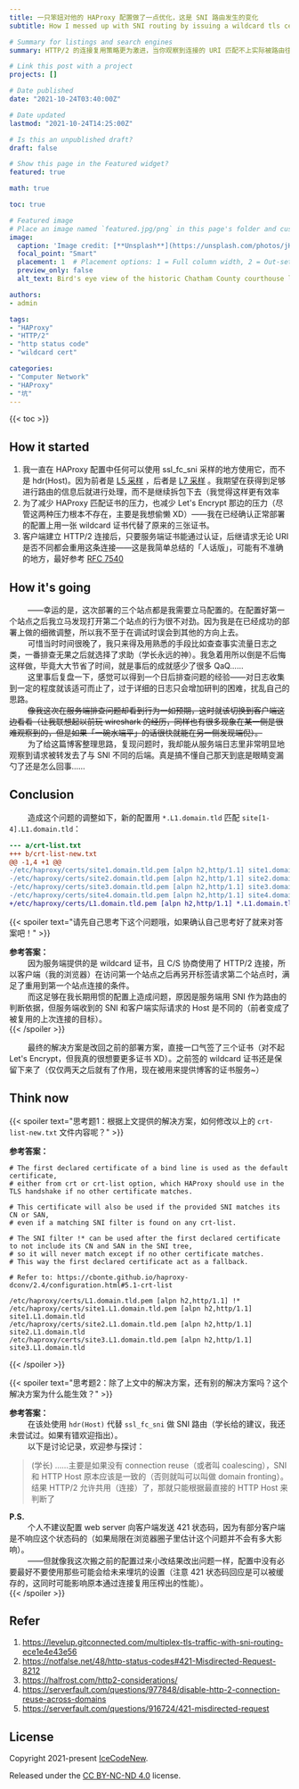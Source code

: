 ```yaml
---
title: 一只笨妞对他的 HAProxy 配置做了一点优化，这是 SNI 路由发生的变化
subtitle: How I messed up with SNI routing by issuing a wildcard tls cert instead of the per-site certs bundle.

# Summary for listings and search engines
summary: HTTP/2 的连接复用策略更为激进，当你观察到连接的 URI 匹配不上实际被路由往的后端时，可以注意下这个坑哦。

# Link this post with a project
projects: []

# Date published
date: "2021-10-24T03:40:00Z"

# Date updated
lastmod: "2021-10-24T14:25:00Z"

# Is this an unpublished draft?
draft: false

# Show this page in the Featured widget?
featured: true

math: true

toc: true

# Featured image
# Place an image named `featured.jpg/png` in this page's folder and customize its options here.
image:
  caption: 'Image credit: [**Unsplash**](https://unsplash.com/photos/jH5nGtqr7KI)'
  focal_point: "Smart"
  placement: 1  # Placement options: 1 = Full column width, 2 = Out-set, 3 = Screen-width
  preview_only: false
  alt_text: Bird's eye view of the historic Chatham County courthouse located in downtown Pittsboro, North Carolina.

authors:
- admin

tags:
- "HAProxy"
- "HTTP/2"
- "http status code"
- "wildcard cert"

categories:
- "Computer Network"
- "HAProxy"
- "坑"
---
```



{{< toc >}}

## How it started

1. 我一直在 HAProxy 配置中任何可以使用 ssl_fc_sni 采样的地方使用它，而不是 hdr(Host)。因为前者是 [L5 采样](https://cbonte.github.io/haproxy-dconv/2.4/configuration.html#7.3.4-ssl_fc_sni) ，后者是 [L7 采样](https://cbonte.github.io/haproxy-dconv/2.4/configuration.html#7.3.6-hdr) 。我期望在获得到足够进行路由的信息后就进行处理，而不是继续拆包下去（我觉得这样更有效率
2. 为了减少 HAProxy 匹配证书的压力，也减少 Let's Encrypt 那边的压力（尽管这两种压力根本不存在，主要是我想偷懒 XD）——我在已经确认正常部署的配置上用一张 wildcard 证书代替了原来的三张证书。
3. 客户端建立 HTTP/2 连接后，只要服务端证书能通过认证，后继请求无论 URI 是否不同都会重用这条连接——这是我简单总结的「人话版」，可能有不准确的地方，最好参考 [RFC 7540](https://datatracker.ietf.org/doc/html/rfc7540#section-9.1.1)

## How it's going

$\quad$$\quad$——幸运的是，这次部署的三个站点都是我需要立马配置的。在配置好第一个站点之后我立马发现打开第二个站点的行为很不对劲。因为我是在已经成功的部署上做的细微调整，所以我不至于在调试时误会到其他的方向上去。  
$\quad$$\quad$可惜当时时间很晚了，我只来得及用熟悉的手段比如查查事实流量日志之类，一番排查无果之后就选择了求助（学长永远的神）。我急着用所以倒是不后悔这样做，毕竟大大节省了时间，就是事后的成就感少了很多 QaQ……  
$\quad$$\quad$这里事后复盘一下，感觉可以得到一个日后排查问题的经验——对日志收集到一定的程度就该适可而止了，过于详细的日志只会增加研判的困难，扰乱自己的思路。  
$\quad$$\quad$~~像我这次在服务端排查问题却看到行为一如预期，这时就该切换到客户端这边看看（让我联想起以前玩 wireshark 的经历，同样也有很多现象在某一侧是很难观察到的，但是如果「一碗水端平」的话很快就能在另一侧发现端倪）。~~  
$\quad$$\quad$为了给这篇博客整理思路，复现问题时，我却能从服务端日志里非常明显地观察到请求被转发去了与 SNI 不同的后端。真是搞不懂自己那天到底是眼睛变漏勺了还是怎么回事……  

## Conclusion

$\quad$$\quad$造成这个问题的调整如下，新的配置用 `*.L1.domain.tld` 匹配 `site[1-4].L1.domain.tld`：
```diff
--- a/crt-list.txt
+++ b/crt-list-new.txt
@@ -1,4 +1 @@
-/etc/haproxy/certs/site1.domain.tld.pem [alpn h2,http/1.1] site1.domain.tld
-/etc/haproxy/certs/site2.domain.tld.pem [alpn h2,http/1.1] site2.domain.tld
-/etc/haproxy/certs/site3.domain.tld.pem [alpn h2,http/1.1] site3.domain.tld
-/etc/haproxy/certs/site4.domain.tld.pem [alpn h2,http/1.1] site4.domain.tld
+/etc/haproxy/certs/L1.domain.tld.pem [alpn h2,http/1.1] *.L1.domain.tld L1.domain.tld
```

{{< spoiler text="请先自己思考下这个问题哦，如果确认自己思考好了就来对答案吧！" >}}

**参考答案：**  
$\quad$$\quad$因为服务端提供的是 wildcard 证书，且 C/S 协商使用了 HTTP/2 连接，所以客户端（我的浏览器）在访问第一个站点之后再另开标签请求第二个站点时，满足了重用到第一个站点连接的条件。  
$\quad$$\quad$而这足够在我长期用惯的配置上造成问题，原因是服务端用 SNI 作为路由的判断依据，但服务端收到的 SNI 和客户端实际请求的 Host 是不同的（前者变成了被复用的上次连接的目标）。  
{{< /spoiler >}}

$\quad$$\quad$最终的解决方案是改回之前的部署方案，直接一口气签了三个证书（对不起 Let's Encrypt，但我真的很想要更多证书 XD）。之前签的 wildcard 证书还是保留下来了（仅仅两天之后就有了作用，现在被用来提供博客的证书服务~）

## Think now

{{< spoiler text="思考题1：根据上文提供的解决方案，如何修改以上的 `crt-list-new.txt` 文件内容呢？" >}}

**参考答案：**  
```
# The first declared certificate of a bind line is used as the default certificate,
# either from crt or crt-list option, which HAProxy should use in the TLS handshake if no other certificate matches.

# This certificate will also be used if the provided SNI matches its CN or SAN,
# even if a matching SNI filter is found on any crt-list.

# The SNI filter !* can be used after the first declared certificate to not include its CN and SAN in the SNI tree,
# so it will never match except if no other certificate matches.
# This way the first declared certificate act as a fallback.

# Refer to: https://cbonte.github.io/haproxy-dconv/2.4/configuration.html#5.1-crt-list

/etc/haproxy/certs/L1.domain.tld.pem [alpn h2,http/1.1] !*
/etc/haproxy/certs/site1.L1.domain.tld.pem [alpn h2,http/1.1] site1.L1.domain.tld
/etc/haproxy/certs/site2.L1.domain.tld.pem [alpn h2,http/1.1] site2.L1.domain.tld
/etc/haproxy/certs/site3.L1.domain.tld.pem [alpn h2,http/1.1] site3.L1.domain.tld
```
{{< /spoiler >}}

{{< spoiler text="思考题2：除了上文中的解决方案，还有别的解决方案吗？这个解决方案为什么能生效？" >}}

**参考答案：**  
$\quad$$\quad$在该处使用 `hdr(Host)` 代替 `ssl_fc_sni` 做 SNI 路由（学长给的建议，我还未尝试过。如果有错欢迎指出）。   
$\quad$$\quad$以下是讨论记录，欢迎参与探讨：  
> (学长) ……主要是如果没有 connection reuse（或者叫 coalescing），SNI 和 HTTP Host 原本应该是一致的（否则就叫可以叫做 domain fronting）。结果 HTTP/2 允许共用（连接）了，那就只能根据最直接的 HTTP Host 来判断了  

**P.S.**  
$\quad$$\quad$个人不建议配置 web server 向客户端发送 421 状态码，因为有部分客户端是不响应这个状态码的（如果局限在浏览器圈子里估计这个问题并不会有多大影响）。  
$\quad$$\quad$——但就像我这次搬之前的配置过来小改结果改出问题一样，配置中没有必要最好不要使用那些可能会给未来埋坑的设置（注意 421 状态码回应是可以被缓存的，这同时可能影响原本通过连接复用压榨出的性能）。  
{{< /spoiler >}}

## Refer

1. https://levelup.gitconnected.com/multiplex-tls-traffic-with-sni-routing-ece1e4e43e56
1. https://notfalse.net/48/http-status-codes#421-Misdirected-Request-8212
1. https://halfrost.com/http2-considerations/
2. https://serverfault.com/questions/977848/disable-http-2-connection-reuse-across-domains
3. https://serverfault.com/questions/916724/421-misdirected-request

## License

Copyright 2021-present [IceCodeNew](https://blog.icecode.xyz).

Released under the [CC BY-NC-ND 4.0](https://creativecommons.org/licenses/by-nc-nd/4.0/legalcode) license.
